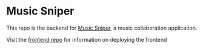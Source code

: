 # Music Sniper

This repo is the backend for [Music Sniper](https://github.com/mickmister/music-sniper), a music collaboration application.

Visit the [frontend repo](https://github.com/mickmister/music-sniper) for information on deploying the frontend